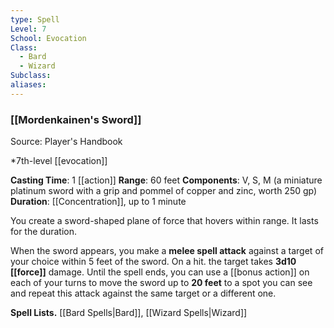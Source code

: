 ```yaml
---
type: Spell
Level: 7
School: Evocation
Class:
  - Bard
  - Wizard
Subclass:
aliases:
---
```

### [[Mordenkainen's Sword]]

Source: Player's Handbook

*7th-level [[evocation]]

**Casting Time**: 1 [[action]]
**Range**: 60 feet
**Components**: V, S, M (a miniature platinum sword with a grip and pommel of copper and zinc, worth 250 gp)
**Duration**: [[Concentration]], up to 1 minute

You create a sword-shaped plane of force that hovers within range. It lasts for the duration.

When the sword appears, you make a **melee spell attack** against a target of your choice within 5 feet of the sword. On a hit. the target takes **3d10 [[force]]** damage. Until the spell ends, you can use a [[bonus action]] on each of your turns to move the sword up to **20 feet** to a spot you can see and repeat this attack against the same target or a different one.

**Spell Lists.** [[Bard Spells|Bard]], [[Wizard Spells|Wizard]] 